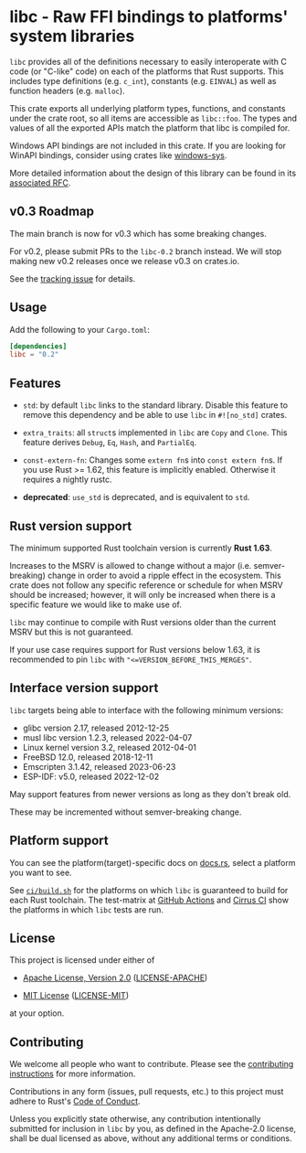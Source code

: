 # libc - Raw FFI bindings to platforms' system libraries

<!-- [![GHA Status]][GitHub Actions] [![Cirrus CI Status]][Cirrus CI] [![Latest Version]][crates.io] [![Documentation]][docs.rs] ![License] -->

`libc` provides all of the definitions necessary to easily interoperate with C
code (or "C-like" code) on each of the platforms that Rust supports. This
includes type definitions (e.g. `c_int`), constants (e.g. `EINVAL`) as well as
function headers (e.g. `malloc`).

This crate exports all underlying platform types, functions, and constants under
the crate root, so all items are accessible as `libc::foo`. The types and values
of all the exported APIs match the platform that libc is compiled for.

Windows API bindings are not included in this crate. If you are looking for
WinAPI bindings, consider using crates like [windows-sys].

More detailed information about the design of this library can be found in its
[associated RFC][rfc].

[rfc]: https://github.com/rust-lang/rfcs/blob/HEAD/text/1291-promote-libc.md
[windows-sys]: https://docs.rs/windows-sys

## v0.3 Roadmap

The main branch is now for v0.3 which has some breaking changes.

For v0.2, please submit PRs to the `libc-0.2` branch instead. We will stop
making new v0.2 releases once we release v0.3 on crates.io.

See the [tracking issue](https://github.com/rust-lang/libc/issues/3248) for
details.

## Usage

Add the following to your `Cargo.toml`:

```toml
[dependencies]
libc = "0.2"
```

## Features

* `std`: by default `libc` links to the standard library. Disable this feature
  to remove this dependency and be able to use `libc` in `#![no_std]` crates.

- `extra_traits`: all `struct`s implemented in `libc` are `Copy` and `Clone`.
  This feature derives `Debug`, `Eq`, `Hash`, and `PartialEq`.

* `const-extern-fn`: Changes some `extern fn`s into `const extern fn`s. If you
  use Rust >= 1.62, this feature is implicitly enabled. Otherwise it requires a
  nightly rustc.

- **deprecated**: `use_std` is deprecated, and is equivalent to `std`.

## Rust version support

The minimum supported Rust toolchain version is currently **Rust 1.63**.

Increases to the MSRV is allowed to change without a major (i.e. semver-
breaking) change in order to avoid a ripple effect in the ecosystem. This crate
does not follow any specific reference or schedule for when MSRV should be
increased; however, it will only be increased when there is a specific feature
we would like to make use of.

`libc` may continue to compile with Rust versions older than the current MSRV
but this is not guaranteed.

If your use case requires support for Rust versions below 1.63, it is
recommended to pin `libc` with `"<=VERSION_BEFORE_THIS_MERGES"`.

## Interface version support

`libc` targets being able to interface with the following minimum versions:

- glibc version 2.17, released 2012-12-25
- musl libc version 1.2.3, released 2022-04-07
- Linux kernel version 3.2, released 2012-04-01
- FreeBSD 12.0, released 2018-12-11
- Emscripten 3.1.42, released 2023-06-23
- ESP-IDF: v5.0, released 2022-12-02

May support features from newer versions as long as they don't break old.

These may be incremented without semver-breaking change.

## Platform support

You can see the platform(target)-specific docs on [docs.rs], select a platform
you want to see.

See [`ci/build.sh`](https://github.com/rust-lang/libc/blob/HEAD/ci/build.sh) for
the platforms on which `libc` is guaranteed to build for each Rust toolchain.
The test-matrix at [GitHub Actions] and [Cirrus CI] show the platforms in which
`libc` tests are run.

<div class="platform_docs"></div>

## License

This project is licensed under either of

- [Apache License, Version 2.0](https://www.apache.org/licenses/LICENSE-2.0)
  ([LICENSE-APACHE](https://github.com/rust-lang/libc/blob/HEAD/LICENSE-APACHE))

- [MIT License](https://opensource.org/licenses/MIT)
  ([LICENSE-MIT](https://github.com/rust-lang/libc/blob/HEAD/LICENSE-MIT))

at your option.

## Contributing

We welcome all people who want to contribute. Please see the
[contributing instructions] for more information.

[contributing instructions]: https://github.com/rust-lang/libc/blob/HEAD/CONTRIBUTING.md

Contributions in any form (issues, pull requests, etc.) to this project must
adhere to Rust's [Code of Conduct].

[Code of Conduct]: https://www.rust-lang.org/policies/code-of-conduct

Unless you explicitly state otherwise, any contribution intentionally submitted
for inclusion in `libc` by you, as defined in the Apache-2.0 license, shall be
dual licensed as above, without any additional terms or conditions.

[GitHub Actions]: https://github.com/rust-lang/libc/actions
[GHA Status]: https://github.com/rust-lang/libc/workflows/CI/badge.svg
[Cirrus CI]: https://cirrus-ci.com/github/rust-lang/libc
[Cirrus CI Status]: https://api.cirrus-ci.com/github/rust-lang/libc.svg
[crates.io]: https://crates.io/crates/libc
[Latest Version]: https://img.shields.io/crates/v/libc.svg
[Documentation]: https://docs.rs/libc/badge.svg
[docs.rs]: https://docs.rs/libc
[License]: https://img.shields.io/crates/l/libc.svg
